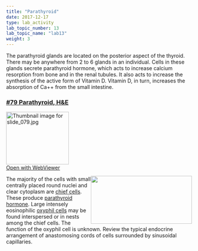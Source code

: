 ```yaml
---
title: "Parathyroid"
date: 2017-12-17
type: lab_activity
lab_topic_number: 13
lab_topic_name: "lab13"
weight: 3
---
```

<div class="entrybody">
						<p>The parathyroid glands are located on the posterior aspect of the thyroid. There may be anywhere from 2 to 6 glands in an individual. Cells in these glands secrete parathyroid hormone, which acts to increase calcium resorption from bone and in the renal tubules. It also acts to increase the synthesis of the active form of Vitamin D. Vitamin D, in turn, increases the absorption of Ca++ from the small intestine.</p>

<h3><u><b>#79 Parathyroid, <span class="caps">H&amp;E</span></b></u></h3>

<div class="thumbnail"> <a href="http://virtualslides.cumc.columbia.edu/79.svs/view.apml?" target="_blank"><img alt="Thumbnail image for slide_079.jpg" src="/assets/images/slide_079-thumb-170x143-1581.jpg" width="170" height="143" class="mt-image-left"></a><br><a href="http://virtualslides.cumc.columbia.edu/79.svs/view.apml?" target="_blank">Open with WebViewer</a></div>

<p><img src="/assets/images/79%20parathyroid.jpg" style="width:274px; height:130px; float:right;">The majority of the cells with small centrally placed round nuclei and clear cytoplasm are <u>chief cells</u>. These produce <u>parathyroid hormone</u>. Large intensely eosinophilic <u>oxyphil cells</u> may be found interspersed or in nests among the chief cells. The function of the oxyphil cell is unknown. Review the typical endocrine arrangement of anastomosing cords of cells surrounded by sinusoidal capillaries.</p>
						
						
</div>
